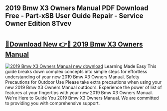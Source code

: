 ## 2019 Bmw X3 Owners Manual PDF Download Free - Part-xSB User Guide Repair - Service Owner Edition 8Tvev

# <h2><a href="http://bc3964.oget.top/?id=2019+Bmw+X3+Owners+Manual">🔗Download New 👉🔴 2019 Bmw X3 Owners Manual</a></h2>

[![2019 Bmw X3 Owners Manual new download](https://i.imgur.com/5g1atiW.png)](http://bc3964.oget.top/?id=2019+Bmw+X3+Owners+Manual)
Learning Made Easy This guide breaks down complex concepts into simple steps for effortless understanding of your new 2019 Bmw X3 Owners Manual. Safety Precautions for Outdoor Use Please take extra precautions when using your new 2019 Bmw X3 Owners Manual outdoors. Experience the power of list of features at your fingertips with your new 2019 Bmw X3 Owners Manual. We're Here to Guide You 2019 Bmw X3 Owners Manual. We are committed to providing you with comprehensive support.
